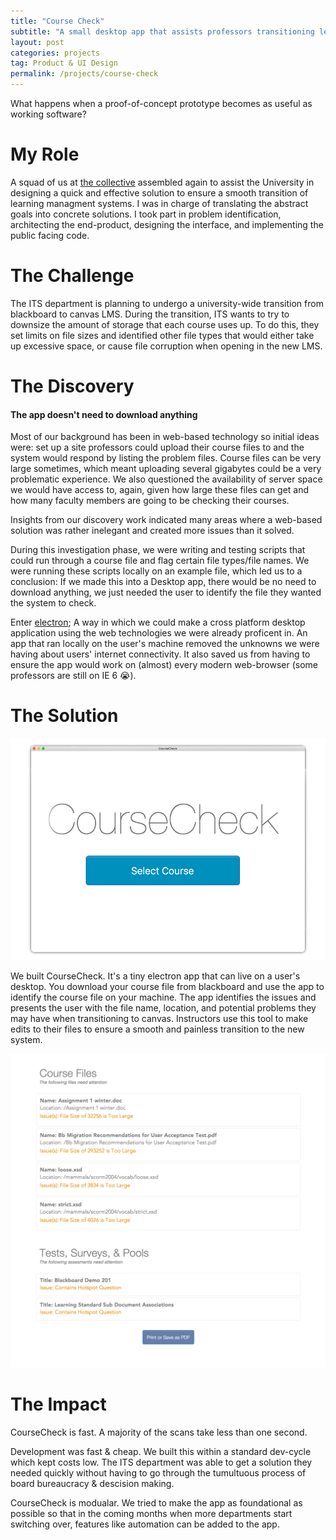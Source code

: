```yaml
---
title: "Course Check"
subtitle: "A small desktop app that assists professors transitioning learning managment systems"
layout: post
categories: projects
tag: Product & UI Design
permalink: /projects/course-check
---
```


What happens when a proof-of-concept prototype becomes as useful as working software? 

# My Role

A squad of us at <a href="http://collectivelymade.com" target="_blank">the collective</a> assembled again to assist the University in designing a quick and effective solution to ensure a smooth transition of learning managment systems. I was in charge of translating the abstract goals into concrete solutions. I took part in problem identification, architecting the end-product, designing the interface, and implementing the public facing code.

# The Challenge

The ITS department is planning to undergo a university-wide transition from blackboard to canvas LMS. During the transition, ITS wants to try to downsize the amount of storage that each course uses up. To do this, they set limits on file sizes and identified other file types that would either take up excessive space, or cause file corruption when opening in the new LMS.

# The Discovery

#### The app doesn't need to download anything

Most of our background has been in web-based technology so initial ideas were: set up a site professors could upload their course files to and the system would respond by listing the problem files. Course files can be very large sometimes, which meant uploading several gigabytes could be a very problematic experience. We also questioned the availability of server space we would have access to, again, given how large these files can get and how many faculty members are going to be checking their courses. 

Insights from our discovery work indicated many areas where a web-based solution was rather inelegant and created more issues than it solved.

During this investigation phase, we were writing and testing scripts that could run through a course file and flag certain file types/file names. We were running these scripts locally on an example file, which led us to a conclusion: If we made this into a Desktop app, there would be no need to download anything, we just needed the user to identify the file they wanted the system to check. 

Enter <a href="electron.atom.io" target="_blank">electron</a>; A way in which we could make a cross platform desktop application using the web technologies we were already proficent in. An app that ran locally on the user's machine removed the unknowns we were having about users' internet connectivity. It also saved us from having to ensure the app would work on (almost) every modern web-browser (some professors are still on IE 6 😭). 


# The Solution

<img src="/img/work/CourseCheck.png" />

We built CourseCheck. It's a tiny electron app that can live on a user's desktop. You download your course file from blackboard and use the app to identify the course file on your machine. The app identifies the issues and presents the user with the file name, location, and potential problems they may have when transitioning to canvas. Instructors use this tool to make edits to their files to ensure a smooth and painless transition to the new system.

<img src="/img/work/CourseCheck2.png" />

# The Impact

CourseCheck is fast. A majority of the scans take less than one second. 

Development was fast & cheap. We built this within a standard dev-cycle which kept costs low. The ITS department was able to get a solution they needed quickly without having to go through the tumultuous process of board bureaucracy & descision making.

CourseCheck is modualar. We tried to make the app as foundational as possible so that in the coming months when more departments start switching over, features like automation can be added to the app.

